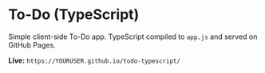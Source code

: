 # To-Do (TypeScript)
Simple client-side To-Do app. TypeScript compiled to `app.js` and served on GitHub Pages.

**Live:** `https://YOURUSER.github.io/todo-typescript/`
